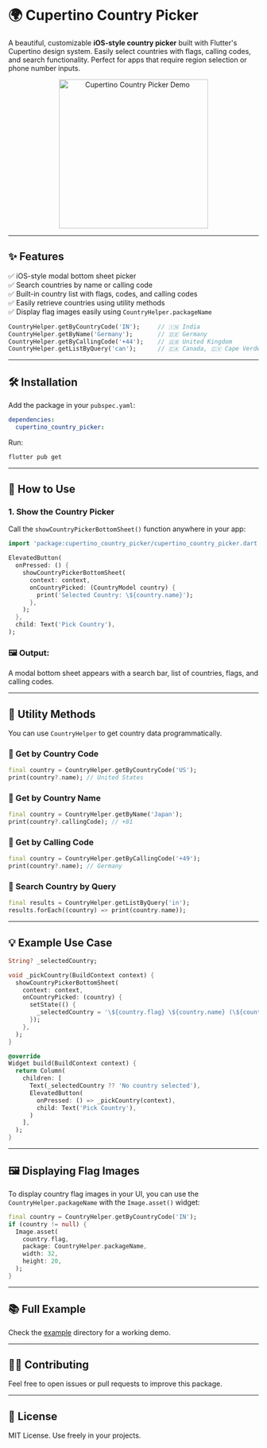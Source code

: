 # 🌍 Cupertino Country Picker

A beautiful, customizable **iOS-style country picker** built with Flutter's Cupertino design system. Easily select countries with flags, calling codes, and search functionality. Perfect for apps that require region selection or phone number inputs.

<p align="center">
  <img src="https://github.com/UmangPandav/cupertino_country_picker/demo.gif" alt="Cupertino Country Picker Demo" width="300" />
</p>

---

## ✨ Features

✅ iOS-style modal bottom sheet picker  
✅ Search countries by name or calling code  
✅ Built-in country list with flags, codes, and calling codes  
✅ Easily retrieve countries using utility methods  
✅ Display flag images easily using `CountryHelper.packageName`

```dart
CountryHelper.getByCountryCode('IN');     // 🇮🇳 India
CountryHelper.getByName('Germany');       // 🇩🇪 Germany
CountryHelper.getByCallingCode('+44');    // 🇬🇧 United Kingdom
CountryHelper.getListByQuery('can');      // 🇨🇦 Canada, 🇨🇻 Cape Verde, etc.
```

---

## 🛠 Installation

Add the package in your `pubspec.yaml`:

```yaml
dependencies:
  cupertino_country_picker:
```

Run:

```bash
flutter pub get
```

---

## 🚀 How to Use

### 1. Show the Country Picker

Call the `showCountryPickerBottomSheet()` function anywhere in your app:

```dart
import 'package:cupertino_country_picker/cupertino_country_picker.dart';

ElevatedButton(
  onPressed: () {
    showCountryPickerBottomSheet(
      context: context,
      onCountryPicked: (CountryModel country) {
        print('Selected Country: \${country.name}');
      },
    );
  },
  child: Text('Pick Country'),
);
```

### 🖼 Output:

A modal bottom sheet appears with a search bar, list of countries, flags, and calling codes.

---

## 🧠 Utility Methods

You can use `CountryHelper` to get country data programmatically.

### 🔹 Get by Country Code

```dart
final country = CountryHelper.getByCountryCode('US');
print(country?.name); // United States
```

### 🔹 Get by Country Name

```dart
final country = CountryHelper.getByName('Japan');
print(country?.callingCode); // +81
```

### 🔹 Get by Calling Code

```dart
final country = CountryHelper.getByCallingCode('+49');
print(country?.name); // Germany
```

### 🔹 Search Country by Query

```dart
final results = CountryHelper.getListByQuery('in');
results.forEach((country) => print(country.name));
```

---

## 💡 Example Use Case

```dart
String? _selectedCountry;

void _pickCountry(BuildContext context) {
  showCountryPickerBottomSheet(
    context: context,
    onCountryPicked: (country) {
      setState(() {
        _selectedCountry = '\${country.flag} \${country.name} (\${country.callingCode})';
      });
    },
  );
}

@override
Widget build(BuildContext context) {
  return Column(
    children: [
      Text(_selectedCountry ?? 'No country selected'),
      ElevatedButton(
        onPressed: () => _pickCountry(context),
        child: Text('Pick Country'),
      )
    ],
  );
}
```

---

## 🖼 Displaying Flag Images

To display country flag images in your UI, you can use the `CountryHelper.packageName` with the `Image.asset()` widget:

```dart
final country = CountryHelper.getByCountryCode('IN');
if (country != null) {
  Image.asset(
    country.flag,
    package: CountryHelper.packageName,
    width: 32,
    height: 20,
  );
}
```

---

## 📚 Full Example

Check the [example](demo.mp4/) directory for a working demo.

---

## 🧑‍💻 Contributing

Feel free to open issues or pull requests to improve this package.

---

## 📝 License

MIT License. Use freely in your projects.


